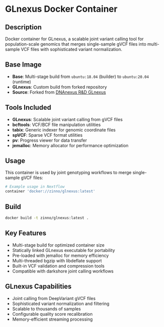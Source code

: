 # GLnexus Docker Container

## Description
Docker container for GLnexus, a scalable joint variant calling tool for population-scale genomics that merges single-sample gVCF files into multi-sample VCF files with sophisticated variant normalization.

## Base Image
- **Base**: Multi-stage build from `ubuntu:18.04` (builder) to `ubuntu:20.04` (runtime)
- **GLnexus**: Custom build from forked repository
- **Source**: Forked from [DNAnexus R&D GLnexus](https://github.com/dnanexus-rnd/GLnexus)

## Tools Included
- **GLnexus**: Scalable joint variant calling from gVCF files
- **bcftools**: VCF/BCF file manipulation utilities
- **tabix**: Generic indexer for genomic coordinate files
- **spVCF**: Sparse VCF format utilities
- **pv**: Progress viewer for data transfer
- **jemalloc**: Memory allocator for performance optimization

## Usage
This container is used by joint genotyping workflows to merge single-sample gVCF files:

```bash
# Example usage in Nextflow
container 'docker://zinno/glnexus:latest'
```

## Build
```bash
docker build -t zinno/glnexus:latest .
```

## Key Features
- Multi-stage build for optimized container size
- Statically linked GLnexus executable for portability
- Pre-loaded with jemalloc for memory efficiency
- Multi-threaded bgzip with libdeflate support
- Built-in VCF validation and compression tools
- Compatible with darkshore joint calling workflows

## GLnexus Capabilities
- Joint calling from DeepVariant gVCF files
- Sophisticated variant normalization and filtering
- Scalable to thousands of samples
- Configurable quality score recalibration
- Memory-efficient streaming processing
